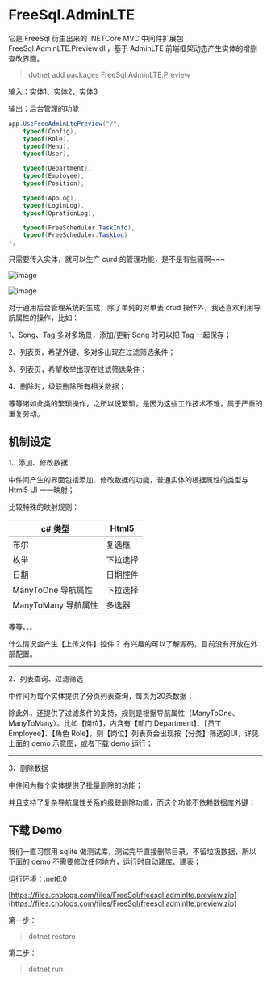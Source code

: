# FreeSql.AdminLTE

它是 FreeSql 衍生出来的 .NETCore MVC 中间件扩展包 FreeSql.AdminLTE.Preview.dll，基于 AdminLTE 前端框架动态产生实体的增删查改界面。

> dotnet add packages FreeSql.AdminLTE.Preview

输入：实体1、实体2、实体3

输出：后台管理的功能

```csharp
app.UseFreeAdminLtePreview("/",
    typeof(Config),
    typeof(Role),
    typeof(Menu),
    typeof(User),

    typeof(Department),
    typeof(Employee),
    typeof(Position),

    typeof(AppLog),
    typeof(LoginLog),
    typeof(OprationLog),

    typeof(FreeScheduler.TaskInfo),
    typeof(FreeScheduler.TaskLog)
);
```

只需要传入实体，就可以生产 curd 的管理功能，是不是有些骚啊~~~

![image](https://user-images.githubusercontent.com/16286519/187557633-351e3fbe-ae87-461f-9e45-f1c31c6a2b92.png)

![image](https://user-images.githubusercontent.com/16286519/187557677-5333484e-92d3-42a4-8543-6baf89814540.png)

对于通用后台管理系统的生成，除了单纯的对单表 crud 操作外，我还喜欢利用导航属性的操作，比如：

1、Song、Tag 多对多场景，添加/更新 Song 时可以把 Tag 一起保存；

2、列表页，希望外键、多对多出现在过滤筛选条件；

3、列表页，希望枚举出现在过滤筛选条件；

4、删除时，级联删除所有相关数据；

等等诸如此类的繁琐操作，之所以说繁琐，是因为这些工作技术不难，属于严重的重复劳动。

## 机制设定

1、添加、修改数据

中件间产生的界面包括添加、修改数据的功能，普通实体的根据属性的类型与 Html5 UI 一一映射；

比较特殊的映射规则：

| c# 类型             | Html5    |
| ------------------- | -------- |
| 布尔                | 复选框   |
| 枚举                | 下拉选择 |
| 日期                | 日期控件 |
| ManyToOne 导航属性  | 下拉选择 |
| ManyToMany 导航属性 | 多选器   |

等等。。。

什么情况会产生【上传文件】控件？
有兴趣的可以了解源码，目前没有开放在外部配置。

---

2、列表查询、过滤筛选

中件间为每个实体提供了分页列表查询，每页为20条数据；

除此外，还提供了过滤条件的支持，规则是根据导航属性（ManyToOne、ManyToMany）。比如【岗位】，内含有【部门 Department】、【员工 Employee】、【角色 Role】，则【岗位】列表页会出现按【分类】筛选的UI，详见上面的 demo 示意图，或者下载 demo 运行；

---

3、删除数据

中件间为每个实体提供了批量删除的功能；

并且支持了复杂导航属性关系的级联删除功能，而这个功能不依赖数据库外键；

## 下载 Demo

我们一直习惯用 sqlite 做测试库，测试完毕直接删除目录，不留垃圾数据，所以下面的 demo 不需要修改任何地方，运行时自动建库、建表；

运行环境：.net6.0

[https://files.cnblogs.com/files/FreeSql/freesql.adminlte.preview.zip](https://files.cnblogs.com/files/FreeSql/freesql.adminlte.preview.zip)

第一步：

> dotnet restore

第二步：

> dotnet run
